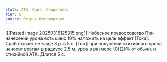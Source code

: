 ```yaml
---
stats: АТК, Крит, Свирепость
tier: S
source: Остров бессмертных
---
```

![[Pasted image 20250316125315.png]]
Небесное превосходство
При нанесении урона есть шанс 10% наложить на цель эффект [Тока]. Срабатывает не чаще 3 р. в 5 с. [Ток]: при получении стихийного урона наносит врагам в радиусе 2,5 м. урон в размере {0}(2)% от обычн. и стихийной АТК. Длится 5 с.
